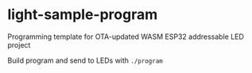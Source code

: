 # light-sample-program

Programming template for OTA-updated WASM ESP32 addressable LED project

Build program and send to LEDs with `./program`